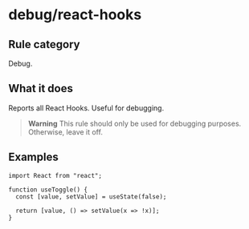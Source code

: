 # debug/react-hooks

## Rule category

Debug.

## What it does

Reports all React Hooks. Useful for debugging.

> **Warning**
> This rule should only be used for debugging purposes.
> Otherwise, leave it off.

## Examples

```tsx
import React from "react";

function useToggle() {
  const [value, setValue] = useState(false);

  return [value, () => setValue(x => !x)];
}
```
